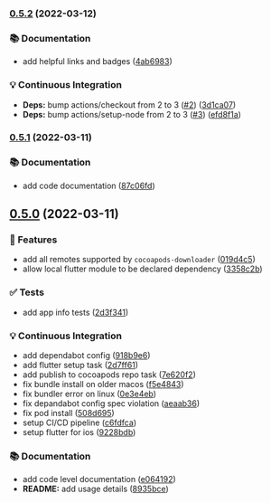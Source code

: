 ### [0.5.2](https://github.com/DartBuild/cocoapods-embed-flutter/compare/v0.5.1...v0.5.2) (2022-03-12)


### 📚 Documentation

* add helpful links and badges ([4ab6983](https://github.com/DartBuild/cocoapods-embed-flutter/commit/4ab69837d5057a0049e1533a00c6209556aec5b0))


### 💡 Continuous Integration

* **Deps:** bump actions/checkout from 2 to 3 ([#2](https://github.com/DartBuild/cocoapods-embed-flutter/issues/2)) ([3d1ca07](https://github.com/DartBuild/cocoapods-embed-flutter/commit/3d1ca0732a87e04561bc68ba1bbfc337173cd783))
* **Deps:** bump actions/setup-node from 2 to 3 ([#3](https://github.com/DartBuild/cocoapods-embed-flutter/issues/3)) ([efd8f1a](https://github.com/DartBuild/cocoapods-embed-flutter/commit/efd8f1a82ce8ca6cd12adc1e5ca943a316a44b03))

### [0.5.1](https://github.com/DartBuild/cocoapods-embed-flutter/compare/v0.5.0...v0.5.1) (2022-03-11)


### 📚 Documentation

* add code documentation ([87c06fd](https://github.com/DartBuild/cocoapods-embed-flutter/commit/87c06fd45d3c63a94cda6ce3ae00a200f412bb2a))

## [0.5.0](https://github.com/DartBuild/cocoapods-embed-flutter/compare/3358c2b251f51154010990b95b7eaa741049d707...v0.5.0) (2022-03-11)


### 🚀 Features

* add all remotes supported by `cocoapods-downloader` ([019d4c5](https://github.com/DartBuild/cocoapods-embed-flutter/commit/019d4c5298eaf52061fbcf6f264102419bc7e51e))
* allow local flutter module to be declared dependency ([3358c2b](https://github.com/DartBuild/cocoapods-embed-flutter/commit/3358c2b251f51154010990b95b7eaa741049d707))


### ✅ Tests

* add app info tests ([2d3f341](https://github.com/DartBuild/cocoapods-embed-flutter/commit/2d3f341299344a16262952bd24306cff479ff74b))


### 💡 Continuous Integration

* add dependabot config ([918b9e6](https://github.com/DartBuild/cocoapods-embed-flutter/commit/918b9e6c1680b91401184289c394f5ba93a80f43))
* add flutter setup task ([2d7ff61](https://github.com/DartBuild/cocoapods-embed-flutter/commit/2d7ff61a1d71b4db4ca10f49a2e03738f9f711aa))
* add publish to cocoapods repo task ([7e620f2](https://github.com/DartBuild/cocoapods-embed-flutter/commit/7e620f24a5b13b126221645b6ec61f5f55b75ea5))
* fix bundle install on older macos ([f5e4843](https://github.com/DartBuild/cocoapods-embed-flutter/commit/f5e484334dfd2d40a132e627524505485a295195))
* fix bundler error on linux ([0e3e4eb](https://github.com/DartBuild/cocoapods-embed-flutter/commit/0e3e4eb505f72564e9b271f0e999ac7af38686a3))
* fix depandabot config spec violation ([aeaab36](https://github.com/DartBuild/cocoapods-embed-flutter/commit/aeaab365f3552848e86b25f2d6b26f79fabe86e0))
* fix pod install ([508d695](https://github.com/DartBuild/cocoapods-embed-flutter/commit/508d6956313ec8f81f36adf9b1c95d5a4eebbbbb))
* setup CI/CD pipeline ([c6fdfca](https://github.com/DartBuild/cocoapods-embed-flutter/commit/c6fdfcac64c7e57a4dc3d4ae2cb517bf745cb6b6))
* setup flutter for ios ([9228bdb](https://github.com/DartBuild/cocoapods-embed-flutter/commit/9228bdbcf673a302d41089d1226d4caf54399265))


### 📚 Documentation

* add code level documentation ([e064192](https://github.com/DartBuild/cocoapods-embed-flutter/commit/e0641922527a814c6635d31b93470367792db084))
* **README:** add usage details ([8935bce](https://github.com/DartBuild/cocoapods-embed-flutter/commit/8935bce01387748e503b0d0f0b64a2573f557bce))

